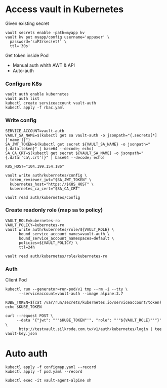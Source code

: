 Access vault in Kubernetes
===

Given existing secret

```
vault secrets enable -path=myapp kv
vault kv put myapp/config username='appuser' \
  password='suP3rsec(et!' \
  ttl='30s'
```

Get token inside Pod

- Manual auth whith AWT & API
- Auto-auth

### Configure K8s

```
vault auth enable kubernetes
vault auth list
kubectl create serviceaccount vault-auth
kubectl apply -f rbac.yaml
```

### Write config

```
SERVICE_ACCOUNT=vault-auth
VAULT_SA_NAME=$(kubectl get sa vault-auth -o jsonpath="{.secrets[*]['name']}")
SA_JWT_TOKEN=$(kubectl get secret ${VAULT_SA_NAME} -o jsonpath="{.data.token}" | base64 --decode; echo)
SA_CA_CRT=$(kubectl get secret ${VAULT_SA_NAME} -o jsonpath="{.data['ca\.crt']}" | base64 --decode; echo)

K8S_HOST="104.199.154.186"

vault write auth/kubernetes/config \
  token_reviewer_jwt="$SA_JWT_TOKEN" \
  kubernetes_host="https://$K8S_HOST" \
  kubernetes_ca_cert="$SA_CA_CRT"

vault read auth/kubernetes/config
```

### Create readonly role (map sa to policy)

```
VAULT_ROLE=kubernetes-ro
VAULT_POLICY=kubernetes-ro
vault write auth/kubernetes/role/${VAULT_ROLE} \
      bound_service_account_names=vault-auth \
      bound_service_account_namespaces=default \
      policies=${VAULT_POLICY} \
      ttl=24h

vault read auth/kubernetes/role/kubernetes-ro
```

### Auth

Client Pod

```
kubectl run --generator=run-pod/v1 tmp --rm -i --tty \
      --serviceaccount=vault-auth --image alpine:3.7

KUBE_TOKEN=$(cat /var/run/secrets/kubernetes.io/serviceaccount/token)
echo $KUBE_TOKEN

curl --request POST \
     --data '{"jwt": "'"$KUBE_TOKEN"'", "role": "'"${VAULT_ROLE}"'"}' \
      http://testvault.silkrode.com.tw/v1/auth/kubernetes/login | tee vault-key.json
```

# Auto auth

```
kubectl apply -f configmap.yaml --record
kubectl apply -f pod.yaml --record

kubectl exec -it vault-agent-alpine sh
```
